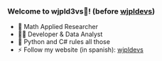 ### Welcome to wjpld3vs👋! (before [wjpldevs](https://github.com/wjpldevs)) 

- 🧮 Math Applied Researcher 
- 👨‍💻 Developer & Data Analyst
- 🐍 Python and C# rules all those
- ⚡ Follow my website (in spanish): [wjpldevs](https://www.wjpldevs.com)
<!--
**wjpld3vs/wjpld3vs** is a ✨ _special_ ✨ repository because its `README.md` (this file) appears on your GitHub profile.

Here are some ideas to get you started:

- 🔭 I’m currently working on ...
- 🌱 I’m currently learning ...
- 👯 I’m looking to collaborate on ...
- 🤔 I’m looking for help with ...
- 💬 Ask me about ...
- 📫 How to reach me: ...
- 😄 Pronouns: ...
- ⚡ Fun fact: ...
-->
